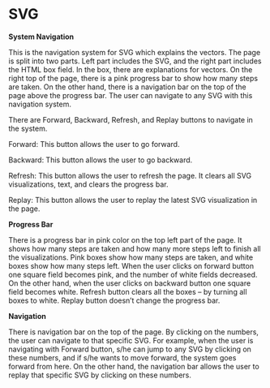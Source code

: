 # SVG

**System Navigation**

This is the navigation system for SVG which explains the vectors.
The page is split into two parts. Left part includes the SVG, and the right part includes the HTML box field. In the box, there are explanations for vectors. On the right top of the page, there is a pink progress bar to show how many steps are taken. On the other hand, there is a navigation bar on the top of the page above the progress bar. The user can navigate to any SVG with this navigation system.

There are Forward, Backward, Refresh, and Replay buttons to navigate in the system.

Forward: This button allows the user to go forward.

Backward: This button allows the user to go backward.

Refresh: This button allows the user to refresh the page. It clears all SVG visualizations, text, and clears the progress bar.

Replay: This button allows the user to replay the latest SVG visualization in the page.

**Progress Bar**

There is a progress bar in pink color on the top left part of the page. It shows how many steps are taken and how many more steps left to finish all the visualizations. Pink boxes show how many steps are taken, and white boxes show how many steps left. When the user clicks on forward button one square field becomes pink, and the number of white fields decreased. On the other hand, when the user clicks on backward button one square field becomes white. Refresh button clears all the boxes – by turning all boxes to white. Replay button doesn’t change the progress bar.

**Navigation**

There is navigation bar on the top of the page. By clicking on the numbers, the user can navigate to that specific SVG. For example, when the user is navigating with Forward button, s/he can jump to any SVG by clicking on these numbers, and if s/he wants to move forward, the system goes forward from here.
On the other hand, the navigation bar allows the user to replay that specific SVG by clicking on these numbers.
